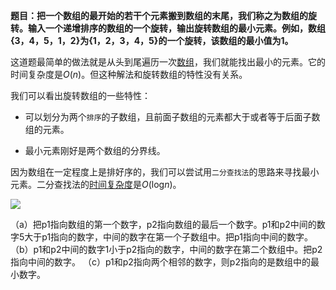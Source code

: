**题目：把一个数组的最开始的若干个元素搬到数组的末尾，我们称之为数组的旋转。输入一个递增排序的数组的一个旋转，输出旋转数组的最小元素。例如，数组{3，4，5，1，2}为{1，2，3，4，5}的一个旋转，该数组的最小值为1。**

这道题最简单的做法就是从头到尾遍历一次[数组](https://so.csdn.net/so/search?q=%E6%95%B0%E7%BB%84&spm=1001.2101.3001.7020)，我们就能找出最小的元素。它的时间复杂度是*O*(*n*)。但这种解法和旋转数组的特性没有关系。



我们可以看出旋转数组的一些特性：

- 可以划分为两个`排序`的子数组，且前面子数组的元素都大于或者等于后面子数组的元素。

- 最小元素刚好是两个数组的分界线。



因为数组在一定程度上是排好序的，我们可以尝试用`二分查找法`的思路来寻找最小元素。二分查找法的[时间复杂度](https://so.csdn.net/so/search?q=%E6%97%B6%E9%97%B4%E5%A4%8D%E6%9D%82%E5%BA%A6&spm=1001.2101.3001.7020)是*O*(log*n*)。



![](https://img-blog.csdnimg.cn/20200812143448313.JPG?x-oss-process=image/watermark,type_ZmFuZ3poZW5naGVpdGk,shadow_10,text_aHR0cHM6Ly9ibG9nLmNzZG4ubmV0L3dlaXhpbl80MzgwNDQwNg==,size_16,color_FFFFFF,t_70%23pic_center)



（a）把p1指向数组的第一个数字，p2指向数组的最后一个数字。p1和p2中间的数字5大于p1指向的数字，中间的数字在第一个子数组中。把p1指向中间的数字。
（b）p1和p2中间的数字1小于p2指向的数字，中间的数字在第二个数组中。把p2指向中间的数字。
（c）p1和p2指向两个相邻的数字，则p2指向的是数组中的最小数字。

